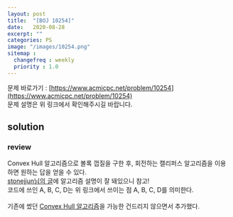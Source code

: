 ```yaml
---
layout: post
title:  "[BOJ 10254]"
date:   2020-08-28
excerpt: ""
categories: PS
image: "/images/10254.png"
sitemap :
  changefreq : weekly
  priority : 1.0
---
```


문제 바로가기 : [https://www.acmicpc.net/problem/10254](https://www.acmicpc.net/problem/10254)<br>
문제 설명은 위 링크에서 확인해주시길 바랍니다.
<br>
## solution
<script src="https://gist.github.com/yooniversal/1847065b027d3c2e842fa2c1fb1c499b.js"></script>

### review
Convex Hull 알고리즘으로 볼록 껍질을 구한 후, 회전하는 캘리퍼스 알고리즘을 이용하면 원하는 답을 얻을 수 있다.<br>
[stonejjun님의 글](https://stonejjun.tistory.com/42)에 알고리즘 설명이 잘 돼있으니 참고!<br>
코드에 쓰인 A, B, C, D는 위 링크에서 쓰이는 점 A, B, C, D를 의미한다.<br>
<br>
기존에 썼던 [Convex Hull 알고리즘](https://yooniversal.github.io/blog/post102/)을 가능한 건드리지 않으면서 추가했다.<br>

<script src="https://utteranc.es/client.js"
        repo="yooniversal/blog-comments"
        issue-term="pathname"
        theme="github-light"
        crossorigin="anonymous"
        async>
</script>
